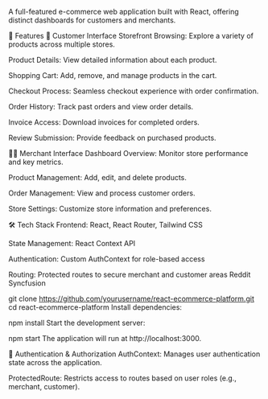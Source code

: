 A full-featured e-commerce web application built with React, offering distinct dashboards for customers and merchants.

🚀 Features
🛒 Customer Interface
Storefront Browsing: Explore a variety of products across multiple stores.

Product Details: View detailed information about each product.

Shopping Cart: Add, remove, and manage products in the cart.

Checkout Process: Seamless checkout experience with order confirmation.

Order History: Track past orders and view order details.

Invoice Access: Download invoices for completed orders.

Review Submission: Provide feedback on purchased products.

🧑‍💼 Merchant Interface
Dashboard Overview: Monitor store performance and key metrics.

Product Management: Add, edit, and delete products.

Order Management: View and process customer orders.

Store Settings: Customize store information and preferences.

🛠️ Tech Stack
Frontend: React, React Router, Tailwind CSS

State Management: React Context API

Authentication: Custom AuthContext for role-based access

Routing: Protected routes to secure merchant and customer areas
Reddit
Syncfusion


git clone https://github.com/yourusername/react-ecommerce-platform.git
cd react-ecommerce-platform
Install dependencies:


npm install
Start the development server:


npm start
The application will run at http://localhost:3000.

🔐 Authentication & Authorization
AuthContext: Manages user authentication state across the application.

ProtectedRoute: Restricts access to routes based on user roles (e.g., merchant, customer).
